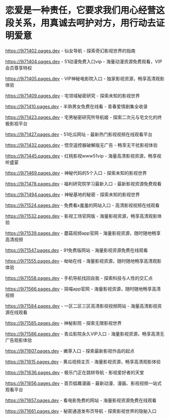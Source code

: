 # 恋爱是一种责任，它要求我们用心经营这段关系，用真诚去呵护对方，用行动去证明爱意

https://9i71402.pages.dev - 仙女导航 - 探索奇幻影视世界的指南

https://9i71404.pages.dev - 51动漫免费入口vip - 海量动漫资源免费观看，VIP会员尊享特权

https://9i71405.pages.dev - VIP神秘电影院入口 - 独家影视资源，畅享高清观影体验

https://9i71409.pages.dev - 宅领域秘密研究 - 探索未知的影视世界

https://9i71410.pages.dev - 半熟男女免费在线看 - 青春爱情剧集全收录

https://9i71423.pages.dev - 宅男秘密研究所导航姬 - 探索二次元与宅文化的终极影视平台

https://9i71427.pages.dev - 51吃瓜网址 - 最新热门影视视频在线观看平台

https://9i71432.pages.dev - 悟空遥控器破解版无广告 - 畅享无干扰影视体验

https://9i71445.pages.dev - 红桃影视www51vip - 海量高清影视资源，畅享视听盛宴

https://9i71469.pages.dev - 神秘代码的5个入口 - 探索未知的影视世界

https://9i71478.pages.dev - 福利研究院学习最新入口 - 最新影视资源免费观看

https://9i71494.pages.dev - 神秘基地的秘密 - 探索未知的影视世界

https://9i71524.pages.dev - 免费看x羞羞的网站入口 - 高清影视视频在线观看

https://9i71532.pages.dev - 影视工场官网版 - 海量影视资源，畅享高清观影体验

https://9i71539.pages.dev - 蘑菇视频app官网 - 海量影视资源，随时随地畅享高清视频

https://9i71547.pages.dev - 91免费版网站 - 海量影视资源免费在线观看

https://9i71555.pages.dev - 呦呦在线 - 海量影视资源，随时随地畅享高清观影体验

https://9i71558.pages.dev - 手机导航找回自我 - 探索科技与人性的交汇点

https://9i71566.pages.dev - 简喵app官网 - 海量影视资源，随时随地畅享高清视频

https://9i71584.pages.dev - 一区二区三区高清影视视频网站 - 海量高清影视资源在线观看

https://9i71585.pages.dev - 神秘影院 - 探索无限影视世界

https://9i71586.pages.dev - 青瓜影院永久VIP入口 - 海量影视资源，畅享高清无广告观影体验

https://9i71607.pages.dev - 嫩芽入口 - 探索最新影视作品的起点

https://9i71615.pages.dev - 黄瓜视频主页 - 海量影视资源，畅享高清观影体验

https://9i71636.pages.dev - 极乐门正在跳转导航 - 影视爱好者的天堂

https://9i71656.pages.dev - 首页蛙趣漫画 - 最新动漫、漫画、影视视频一站式观看平台

https://9i71657.pages.dev - 看电影免费的网站 - 海量影视资源免费在线观看

https://9i71661.pages.dev - 秘密通道发布页导航 - 探索影视世界的隐秘入口
